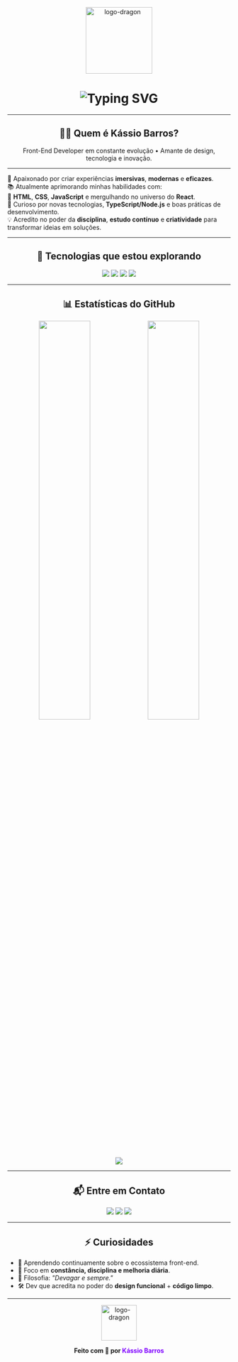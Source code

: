 <p align="center">
  <img src="https://github.com/user-attachments/assets/54649540-273c-4a08-b675-64010e620319" alt="logo-dragon" width="150" />
</p>

<h1 align="center">
  <img src="https://readme-typing-svg.demolab.com?font=Fira+Code&size=24&pause=1000&color=7F00FF&center=true&vCenter=true&width=435&lines=Ol%C3%A1%2C+eu+sou+K%C3%A1ssio+Barros!;Desenvolvedor+Front-End;Apaixonado+por+tecnologia+%F0%9F%92%BB" alt="Typing SVG" />
</h1>


---

<h2 align="center">👨‍💻 <strong>Quem é Kássio Barros?</strong></h2>

<p align="center">
  Front-End Developer em constante evolução • Amante de design, tecnologia e inovação.
</p>

---

<p>
🎯 Apaixonado por criar experiências <strong>imersivas</strong>, <strong>modernas</strong> e <strong>eficazes</strong>. <br> 
📚 Atualmente aprimorando minhas habilidades com:   <br> 
🚀 <strong>HTML</strong>, <strong>CSS</strong>, <strong>JavaScript</strong> e mergulhando no universo do <strong>React</strong>.   <br> 
🧠 Curioso por novas tecnologias, <strong>TypeScript/Node.js</strong> e boas práticas de desenvolvimento.   <br> 
💡 Acredito no poder da <strong>disciplina</strong>, <strong>estudo contínuo</strong> e <strong>criatividade</strong> para transformar ideias em soluções. <br> 
</p>

---

<h2 align="center">🚀 <strong>Tecnologias que estou explorando</strong></h2>

<p align="center">
  <img src="https://img.shields.io/badge/HTML5-E34F26?style=for-the-badge&logo=html5&logoColor=white"/>
  <img src="https://img.shields.io/badge/CSS3-1572B6?style=for-the-badge&logo=css3&logoColor=white"/>
  <img src="https://img.shields.io/badge/JavaScript-F7DF1E?style=for-the-badge&logo=javascript&logoColor=black"/>
  <img src="https://img.shields.io/badge/React-20232A?style=for-the-badge&logo=react&logoColor=61DAFB"/>
</p>

---

<h2 align="center">📊 <strong>Estatísticas do GitHub</strong></h2>

<p align="center">
  <img src="https://github-readme-stats.vercel.app/api?username=devkassio&show_icons=true&theme=radical&border_radius=10&custom_title=Estatísticas+de+Kássio+Barros" width="48%"/>
  <img src="https://github-readme-streak-stats.herokuapp.com/?user=devkassio&theme=radical&border_radius=10" width="48%"/>
</p>

<p align="center">
  <img src="https://github-readme-activity-graph.vercel.app/graph?username=devkassio&bg_color=0d1117&color=7f00ff&line=7f00ff&point=ffffff&area=true&hide_border=true" />
</p>

---

<h2 align="center">📬 <strong>Entre em Contato</strong></h2>

<p align="center">
  <a href="https://www.linkedin.com/in/kassioxis/" target="_blank"><img src="https://img.shields.io/badge/-LinkedIn-0A66C2?style=for-the-badge&logo=linkedin&logoColor=white" /></a>
  <a href="mailto:kassioxs@icloud.com"><img src="https://img.shields.io/badge/E--mail-8A2BE2?style=for-the-badge&logo=gmail&logoColor=white" /></a>
  <a href="https://wa.me/16992715614"><img src="https://img.shields.io/badge/WhatsApp-25D366?style=for-the-badge&logo=whatsapp&logoColor=white" /></a>
</p>

---

<h2 align="center">⚡ <strong>Curiosidades</strong></h2>

- 🧠 Aprendendo continuamente sobre o ecossistema front-end.  
- 💪 Foco em **constância, disciplina e melhoria diária**.  
- 🧘 Filosofia: _"Devagar e sempre."_  
- 🛠️ Dev que acredita no poder do **design funcional** + **código limpo**.

---

<p align="center">
  <img src="https://github.com/user-attachments/assets/54649540-273c-4a08-b675-64010e620319" width="80" alt="logo-dragon" />
</p>

<p align="center">
  <strong>Feito com 💜 por <span style="color:#7f00ff;">Kássio Barros</span></strong>
</p>
